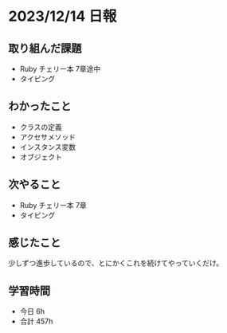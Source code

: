 # 2023/12/14 日報

## 取り組んだ課題
- Ruby チェリー本 7章途中
- タイピング

## わかったこと
- クラスの定義
- アクセサメソッド
- インスタンス変数
- オブジェクト

## 次やること
- Ruby チェリー本 7章
- タイピング

## 感じたこと
少しずつ進歩しているので、とにかくこれを続けてやっていくだけ。

## 学習時間
- 今日 6h
- 合計 457h
